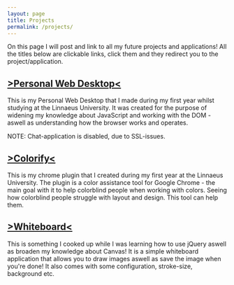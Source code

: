 ```yaml
---
layout: page
title: Projects
permalink: /projects/
---
```


On this page I will post and link to all my future projects and applications!
All the titles below are clickable links, click them and they redirect you to the project/application.

## [>Personal Web Desktop<](../projects/pwd)
This is my Personal Web Desktop that I made during my first year whilst studying at the Linnaeus University.
It was created for the purpose of widening my knowledge about JavaScript and working with the DOM - aswell as understanding
how the browser works and operates.

NOTE: Chat-application is disabled, due to SSL-issues.

## [>Colorify<](https://chrome.google.com/webstore/detail/colorify/khmkbmhcijchhbnbaadifbfjljkgfhhc?hl=sv)
This is my chrome plugin that I created during my first year at the Linnaeus University.
The plugin is a color assistance tool for Google Chrome - the main goal with it to help colorblind people when working
with colors. Seeing how colorblind people struggle with layout and design. This tool can help them.

## [>Whiteboard<](../projects/whiteboard)
This is something I cooked up while I was learning how to use jQuery aswell as broaden my knowledge about Canvas!
It is a simple whiteboard application that allows you to draw images aswell as save the image when you're done!
It also comes with some configuration, stroke-size, background etc.